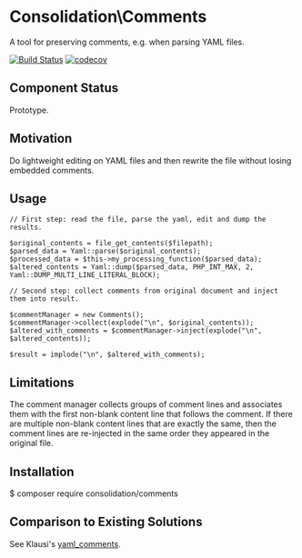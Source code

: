 # Consolidation\Comments

A tool for preserving comments, e.g. when parsing YAML files.

[![Build Status](https://travis-ci.org/T2L/comments.svg?branch=master)](https://travis-ci.org/T2L/comments)
[![codecov](https://codecov.io/gh/T2L/comments/branch/master/graph/badge.svg)](https://codecov.io/gh/T2L/comments)

## Component Status

Prototype.

## Motivation

Do lightweight editing on YAML files and then rewrite the file without losing embedded comments.

## Usage
```
// First step: read the file, parse the yaml, edit and dump the results.

$original_contents = file_get_contents($filepath);
$parsed_data = Yaml::parse($original_contents);
$processed_data = $this->my_processing_function($parsed_data);
$altered_contents = Yaml::dump($parsed_data, PHP_INT_MAX, 2, Yaml::DUMP_MULTI_LINE_LITERAL_BLOCK);

// Second step: collect comments from original document and inject them into result.

$commentManager = new Comments();
$commentManager->collect(explode("\n", $original_contents));
$altered_with_comments = $commentManager->inject(explode("\n", $altered_contents));

$result = implode("\n", $altered_with_comments);
```
## Limitations

The comment manager collects groups of comment lines and associates them with the first non-blank content line that follows the comment. If there are multiple non-blank content lines that are exactly the same, then the comment lines are re-injected in the same order they appeared in the original file.

## Installation

$ composer require consolidation/comments

## Comparison to Existing Solutions

See Klausi's [yaml_comments](https://github.com/klausi/yaml_comments).
